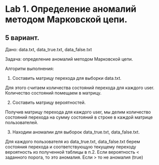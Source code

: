 
# Lab 1. Определение аномалий методом Марковской цепи. 
## 5 вариант.
Дано: data.txt, data_true.txt, data_false.txt 

Задача: определение аномалий методом Марковской цепи. 

Алгоритм выполнения:
1. Составить матрицу перехода для выборки data.txt. 

Для этого считаем количества состояний перехода для каждого user. Количество состояний помещаем в матрицу.

2. Составить матрицу вероятностей.

Получив матрицу перехода для каждого user, мы делим количество состояний перехода на сумму состояний в строке в каждой матрице пользователей.

3. Находим аномалии для выборок data_true.txt, data_false.txt.

Для каждого пользователя из data_true.txt, data_false.txt берем состояния перехода и соответствующую текущему переходу вероятность из полученной таблицы в п.2. Если вероятность < заданного порога, то это аномалия. Если > то не аномалия (true)

